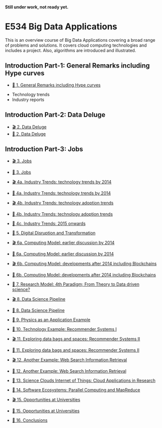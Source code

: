 
**Still under work, not ready yet.**
# E534 Big Data Applications

This is an overview course of Big Data Applications covering a broad range of problems and solutions. It covers cloud computing technologies and includes a project. Also, algorithms are introduced and illustrated.

## Introduction Part-1: General Remarks including Hype curves
* [:scroll: 1. General Remarks including Hype curves](https://drive.google.com/open?id=0B1YZSKYkpykjeEdNcXBySU40dGc)

- Technology trends
- Industry reports

## Introduction Part-2: Data Deluge
* [:clapper: 2. Data Deluge](https://drive.google.com/open?id=0B1YZSKYkpykjYkNlVWQzeE8yRTg)
* [:scroll: 2. Data Deluge](https://drive.google.com/open?id=0B1YZSKYkpykjTkVXLXhXbTlVVjQ)

 ## Introduction Part-3: Jobs
* [:clapper: 3. Jobs](https://drive.google.com/open?id=0B1YZSKYkpykjamlVTTBGajA4bU0)
* [:scroll: 3. Jobs](https://drive.google.com/open?id=0B1YZSKYkpykjdVZGYVVzNzZtNnM)

* [:clapper: 4a. Industry Trends: technology trends by 2014](https://drive.google.com/open?id=0B1YZSKYkpykjSEplaTdlQTBVWVE)
* [:scroll: 4a. Industry Trends: technology trends by 2014](https://drive.google.com/open?id=0B1YZSKYkpykjbkN5OFBYOERWQ3c)
* [:clapper: 4b. Industry Trends: technology adoption trends](https://drive.google.com/open?id=0B1YZSKYkpykjbVlUb1FvbnE5LXc)
* [:scroll: 4b. Industry Trends: technology adoption trends](https://drive.google.com/open?id=0B1YZSKYkpykjXzg5dXI3eHVHd1U)
* [:scroll: 4c. Industry Trends: 2015 onwards](https://drive.google.com/open?id=0B1YZSKYkpykja3RMTmtVVWlQVmc)
* [:scroll: 5. Digital Disruption and Transformation ](https://drive.google.com/open?id=0B1YZSKYkpykjNE9SYmtJeElhN1U)
* [:clapper: 6a. Computing Model: earlier discussion by 2014](https://drive.google.com/open?id=0B1YZSKYkpykjQS1sNEpOdlh5ZG8)
* [:scroll: 6a. Computing Model: earlier discussion by 2014](https://drive.google.com/open?id=0B1YZSKYkpykjQzdRSE1UUG5kaGM)
* [:clapper: 6b. Computing Model: developments after 2014 including Blockchains](https://drive.google.com/open?id=0B1YZSKYkpykjQzFQSTBpXzJBa28)
* [:scroll: 6b. Computing Model: developments after 2014 including Blockchains](https://drive.google.com/open?id=0B1YZSKYkpykjcTE2a2ExdUt2UzQ)
* [:scroll: 7. Research Model: 4th Paradigm; From Theory to Data driven science?](https://drive.google.com/open?id=0B1YZSKYkpykjWXNtTnYxVGR2ZUE)
* [:clapper: 8. Data Science Pipeline](https://drive.google.com/open?id=0B1YZSKYkpykjbWxXMVBETms0WEU)
* [:scroll: 8. Data Science Pipeline](https://drive.google.com/open?id=0B1YZSKYkpykjUVplV1kwVFpkRlE)
* [:scroll: 9. Physics as an Application Example](https://drive.google.com/open?id=0B1YZSKYkpykjSDFmdnVhTWxUVVk)
* [:scroll: 10. Technology Example: Recommender Systems I](https://drive.google.com/open?id=0B1YZSKYkpykjd09FN3ZnWEFsQlk)
* [:clapper: 11. Exploring data bags and spaces: Recommender Systems II](https://drive.google.com/open?id=0B1YZSKYkpykjOXIxTS00NXRJdms)
* [:scroll: 11. Exploring data bags and spaces: Recommender Systems II](https://drive.google.com/open?id=0B1YZSKYkpykjd0d4OWdqRThKaEk)
* [:clapper: 12. Another Example: Web Search Information Retrieval](https://drive.google.com/open?id=0B1YZSKYkpykjamJLNTZvYndyN2M)
* [:scroll: 12. Another Example: Web Search Information Retrieval](https://drive.google.com/open?id=0B1YZSKYkpykjM0ZIeWgwMkhkcmM)
* [:scroll: 13. Science Clouds
Internet of Things: Cloud Applications in Research](https://drive.google.com/open?id=0B1YZSKYkpykjODk2V19LX1Bxc2c)
* [:scroll: 14. Software Ecosystems: Parallel Computing and MapReduce](https://drive.google.com/open?id=0B1YZSKYkpykjNTZhcllDMmJ4NGM)
* [:clapper: 15. Opportunities at Universities](https://drive.google.com/open?id=0B1YZSKYkpykjT3lCcFlkT0NSRUk)
* [:scroll: 15. Opportunities at Universities](https://drive.google.com/open?id=0B1YZSKYkpykjZ1RrZEtaSjNiS0U)
* [:scroll: 16. Conclusions](https://drive.google.com/open?id=0B1YZSKYkpykjWC02RzVtRVZaZjQ)
